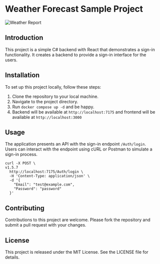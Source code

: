 # Weather Forecast Sample Project

![Weather Report](https://static.wikia.nocookie.net/jjba/images/3/38/WeatherReport_young.png)

## Introduction

This project is a simple C# backend with React that demonstrates a sign-in functionality. It creates a backend to provide a sign-in interface for the users.

## Installation

To set up this project locally, follow these steps:

1. Clone the repository to your local machine.
2. Navigate to the project directory.
3. Run `docker compose up -d` and be happy.
4. Backend will be available at `http://localhost:7175` and frontend will be available at `http://localhost:3000`

## Usage

The application presents an API with the sign-in endpoint `/Auth/login`. Users can interact with the endpoint using cURL or Postman to simulate a sign-in process.

```shell
curl -X POST \                                                                                                               v1.5.7
  http://localhost:7175/Auth/login \
  -H 'Content-Type: application/json' \
  -d '{
    "Email": "test@example.com",
    "Password": "password"
  }'
```

## Contributing

Contributions to this project are welcome. Please fork the repository and submit a pull request with your changes.

## License

This project is released under the MIT License. See the LICENSE file for details.
